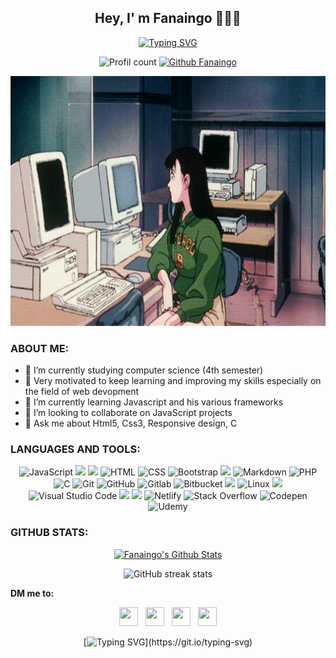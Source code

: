 <div align="center">

## Hey, I' m Fanaingo 👋🇲🇬 

<!--
**Fanaingo/Fanaingo** is a ✨ _special_ ✨ repository because its `README.md` (this file) appears on your GitHub profile.

Here are some ideas to get you started:

- 🔭 I’m currently working on ...
- 🌱 I’m currently learning ...
- 👯 I’m looking to collaborate on ...
- 🤔 I’m looking for help with ...
- 💬 Ask me about ...
- 📫 How to reach me: ...
- 😄 Pronouns: ...
- ⚡ Fun fact: ...
-->

[![Typing SVG](https://readme-typing-svg.herokuapp.com?color=%23525252&size=12&center=true&lines=Computer+Science+Student;Web+developper;Always+learning+something+new)](https://git.io/typing-svg)

![Profil count](https://komarev.com/ghpvc/?username=Fanaingo&color=F0DB4F) [![Github Fanaingo](https://img.shields.io/github/followers/Fanaingo?label=follow&style=social)](https://github.com/Fanaingo)
</div>

<img src="assets/banner.gif" width="100%" height="400">

### ABOUT ME:	
- 🔭 I’m currently studying computer science (4th semester)
- 💪 Very motivated to keep learning and improving my skills especially on the field of web devopment
- 🌱 I’m currently learning Javascript and his various frameworks
- 👯 I’m looking to collaborate on JavaScript projects
- 💬 Ask me about Html5, Css3, Responsive design, C

### LANGUAGES AND TOOLS:
<div align="center">
	<img alt="JavaScript" src="https://img.shields.io/badge/JavaScript%20-0D1117.svg?style=flat&logo=javascript&logoColor=F0DB4F"> 
    <img src="https://img.shields.io/badge/jQuery-0D1117?style=flat&logo=jquery&logoColor=F0DB4F" /> 
    <img src="https://img.shields.io/badge/Vue.js-0D1117?style=flat&logo=vue&logoColor=F0DB4F" />  
    <img alt="HTML" src="https://img.shields.io/badge/HTML5%20-0D1117.svg?style=flat&logo=html5&logoColor=F0DB4F"> 
    <img alt="CSS" src="https://img.shields.io/badge/CSS3%20-0D1117.svg?style=flat&logo=css3&logoColor=F0DB4F">
	<img alt="Bootstrap" src="https://img.shields.io/badge/Bootstrap-0D1117.svg?style=flat&logo=bootstrap&logoColor=F0DB4F"/> 
	<img src="https://img.shields.io/badge/Tailwind-0D1117.svg?style=flat&logo=tailwind-css&logoColor=F0DB4F"> 
	<img alt="Markdown" src="https://img.shields.io/badge/Markdown-0D1117?style=flate&logo=markdown&logoColor=F0DB4F"> 
    <img alt="PHP" src="https://img.shields.io/badge/PHP-0D1117.svg?style=flat&logo=php&logoColor=F0DB4F"/> 
    <img alt="C" src="https://img.shields.io/badge/C%20-0D1117.svg?style=flat&logo=c&logoColor=F0DB4F"> 
	<img alt="Git" src="https://img.shields.io/badge/Git%20-0D1117.svg?style=flat&logo=git&logoColor=F0DB4F"> 
	<img alt="GitHub" src="https://img.shields.io/badge/GitHub%20-0D1117.svg?style=flat&logo=github&logoColor=F0DB4F"> 
	<img  alt="Gitlab"  src="https://img.shields.io/badge/GitLab-0D1117.svg?style=flat&logo=gitlab&logoColor=F0DB4F"/> 
	<img  alt="Bitbucket"  src="https://img.shields.io/badge/Bitbucket-0D1117.svg?style=flat&logo=bitbucket&logoColor=F0DB4F"/>
	<img src="https://img.shields.io/badge/Bash%20-0D1117.svg?style=flat&logo=gnu-bash&logoColor=F0DB4F">  
	<img alt="Linux" src="https://img.shields.io/badge/Linux-0D1117?style=flat&logo=linux&logoColor=F0DB4F"> 
	<img src="https://img.shields.io/badge/Sublime%20Text-0D1117.svg?style=flat&logo=sublime-text&logoColor=F0DB4F" />
	<img alt="Visual Studio Code" src="https://img.shields.io/badge/Visual%20Studio%20Code-0D1117.svg?style=flat&logo=visual-studio-code&logoColor=F0DB4F">
	<img src="https://img.shields.io/badge/Trello%20-0D1117.svg?style=flat&logo=trello&logoColor=F0DB4F">
	<img src="https://img.shields.io/badge/Strapi%20-0D1117.svg?style=flat&logo=strapi&logoColor=F0DB4F">
	<img  alt="Netlify"  src="https://img.shields.io/badge/Netlify-0D1117.svg?style=flat&logo=netlify&logoColor=#F0DB4F"/>
	<img  alt="Stack Overflow"  src="https://img.shields.io/badge/-Stack overflow-0D1117?style=flat&logo=stack-overflow&logoColor=F0DB4F"/> 
	<img  alt="Codepen"  src="https://img.shields.io/badge/Codepen-0D1117?style=flat&logo=codepen&logoColor=F0DB4F"/> 
	<img  alt="Udemy"  src="https://img.shields.io/badge/Udemy-0D1117?style=flat&logo=Udemy&logoColor=F0DB4F"/>
</div>

### GITHUB STATS:
<div align="center">
    <a href="#"><img alt="Fanaingo's Github Stats" src="https://github-readme-stats.vercel.app/api?username=Fanaingo&show_icons=true&include_all_commits=true&count_private=true&theme=react&hide_border=true&bg_color=0D1117&title_color=F0DB4F&icon_color=F0DB4F" height="200"/></a>
 </div>
 <div align="center">

![GitHub streak stats](https://github-readme-streak-stats.herokuapp.com/?user=Fanaingo&theme=dark&ring=F0DB4F&fire=F0DB4F&currStreakLabel=ffff33&sideLabels=F0DB4F)  
</div>

**DM me to:**
<div align="center">
	<a href="https://instagram.com/malalrak_"><img src="https://cdn.jsdelivr.net/npm/simple-icons@5.23.0/icons/instagram.svg" width="30" height="30"></a> &nbsp; 
	<a href="https://facebook.com/naingo.rak"><img src="https://cdn.jsdelivr.net/npm/simple-icons@5.23.0/icons/facebook.svg" width="30" height="30"></a> &nbsp; 
	<a href="https://www.linkedin.com/in/fanaingo-rakotomalala-77626220"><img src="https://cdn.jsdelivr.net/npm/simple-icons@5.23.0/icons/linkedin.svg" width="30" height="30"></a> &nbsp;
	<a href="mailto:fanaingorakotomalala@gmail.com"><img src="https://cdn.jsdelivr.net/npm/simple-icons@5.23.0/icons/gmail.svg" width="30" height="30"></a>

[![Typing SVG](https://readme-typing-svg.herokuapp.com?color=%23525252&size=12&center=true&vCenter=true&multiline=true&lines=Glad+to+know+you'+ve+reached+my+github+profile.;See+you+!)](https://git.io/typing-svg)
</div>
